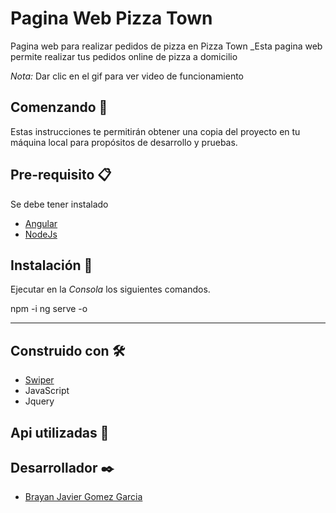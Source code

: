 # Pagina Web Pizza Town

Pagina web para realizar pedidos de pizza en Pizza Town
_Esta pagina web permite realizar tus pedidos online de pizza a domicilio

*Nota:* Dar clic en el gif para ver video de funcionamiento


## Comenzando 🚀

Estas instrucciones te permitirán obtener una copia del proyecto en tu máquina local para propósitos de desarrollo y pruebas.

## Pre-requisito 📋

Se debe tener instalado
* [Angular](https://angular.io/)
* [NodeJs](https://nodejs.org/es/)

## Instalación 🔧

Ejecutar en la *Consola* los siguientes comandos.


npm -i
ng serve -o


---
## Construido con 🛠️
* [Swiper](https://swiperjs.com/)
* JavaScript
* Jquery

## Api utilizadas 📖


## Desarrollador ✒️
* [Brayan Javier Gomez Garcia](https://www.linkedin.com/in/brayanjgomez/)